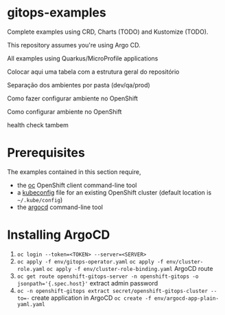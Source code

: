 # gitops-examples

Complete examples using CRD, Charts (TODO) and Kustomize (TODO).

This repository assumes you're using Argo CD.

All examples using Quarkus/MicroProfile applications

Colocar aqui uma tabela com a estrutura geral do repositório

Separação dos ambientes por pasta (dev/qa/prod)

Como fazer configurar ambiente no OpenShift

Como configurar ambiente no OpenShift

health check tambem

# Prerequisites

The examples contained in this section require,

* the [oc](https://access.redhat.com/downloads/content/290) OpenShift client command-line tool
* a [kubeconfig](https://kubernetes.io/docs/tasks/access-application-cluster/configure-access-multiple-clusters/) file for an existing OpenShift cluster (default location is `~/.kube/config`)
* the [argocd](https://github.com/argoproj/argo-cd/releases/latest) command-line tool

# Installing ArgoCD

1. ```oc login --token=<TOKEN> --server=<SERVER>```
1. ```oc apply -f env/gitops-operator.yaml```
```oc apply -f env/cluster-role.yaml```
```oc apply -f env/cluster-role-binding.yaml```
ArgoCD route
1. ```oc get route openshift-gitops-server -n openshift-gitops -o jsonpath='{.spec.host}'```
extract admin password
1. ```oc -n openshift-gitops extract secret/openshift-gitops-cluster --to=-```
create application in ArgoCD
```oc create -f env/argocd-app-plain-yaml.yaml```

